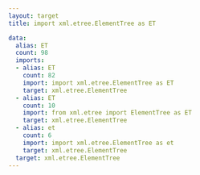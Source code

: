 ```yaml
---
layout: target
title: import xml.etree.ElementTree as ET

data:
  alias: ET
  count: 98
  imports:
  - alias: ET
    count: 82
    import: import xml.etree.ElementTree as ET
    target: xml.etree.ElementTree
  - alias: ET
    count: 10
    import: from xml.etree import ElementTree as ET
    target: xml.etree.ElementTree
  - alias: et
    count: 6
    import: import xml.etree.ElementTree as et
    target: xml.etree.ElementTree
  target: xml.etree.ElementTree
---
```

